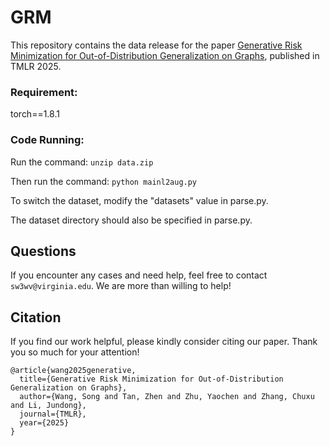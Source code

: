 # GRM



This repository contains the data release for the paper [Generative Risk Minimization for Out-of-Distribution Generalization on Graphs](https://arxiv.org/pdf/2407.02408), published in TMLR 2025.


### Requirement:
torch==1.8.1

### Code Running:
Run the command: 
`unzip data.zip`

Then run the command:
`python mainl2aug.py`

To switch the dataset, modify the "datasets" value in parse.py.  

The dataset directory should also be specified in parse.py.


## Questions

If you encounter any cases and need help, feel free to contact ```sw3wv@virginia.edu```. We are more than willing to help!

## Citation

If you find our work helpful, please kindly consider citing our paper. Thank you so much for your attention!
```
@article{wang2025generative,
  title={Generative Risk Minimization for Out-of-Distribution Generalization on Graphs},
  author={Wang, Song and Tan, Zhen and Zhu, Yaochen and Zhang, Chuxu and Li, Jundong},
  journal={TMLR},
  year={2025}
}
```



